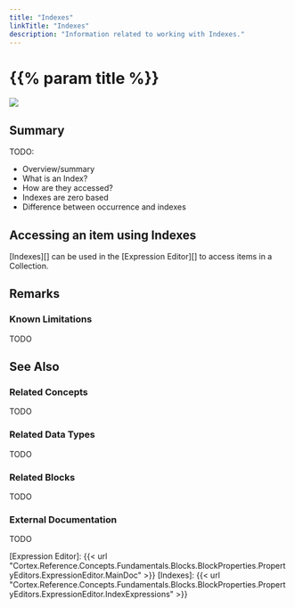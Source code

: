 ```yaml
---
title: "Indexes"
linkTitle: "Indexes"
description: "Information related to working with Indexes."
---
```


# {{% param title %}}

<img src="/images/work-in-progress.jpg">

## Summary

TODO:

- Overview/summary
- What is an Index?
- How are they accessed?
- Indexes are zero based
- Difference between occurrence and indexes

## Accessing an item using Indexes

[Indexes][] can be used in the [Expression Editor][] to access items in a Collection.

## Remarks

### Known Limitations

TODO

## See Also

### Related Concepts

TODO

### Related Data Types

TODO

### Related Blocks

TODO

### External Documentation

TODO

[Expression Editor]: {{< url "Cortex.Reference.Concepts.Fundamentals.Blocks.BlockProperties.PropertyEditors.ExpressionEditor.MainDoc" >}}
[Indexes]: {{< url "Cortex.Reference.Concepts.Fundamentals.Blocks.BlockProperties.PropertyEditors.ExpressionEditor.IndexExpressions" >}}
